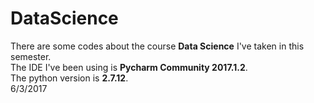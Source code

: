 # DataScience
   There are some codes about the course **Data Science** I've taken in this semester.  
   The IDE I've been using is **Pycharm Community 2017.1.2**.  
   The python version is **2.7.12**.  
   6/3/2017
